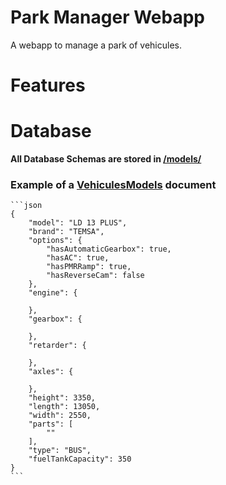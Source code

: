 # Park Manager Webapp
 A webapp to manage a park of vehicules.

# Features

# Database

__All Database Schemas are stored in [/models/](./models/)__

### Example of a [VehiculesModels](./models/VehiculesModels.js) document
	```json
	{
		"model": "LD 13 PLUS",
		"brand": "TEMSA",
		"options": {
			"hasAutomaticGearbox": true,
			"hasAC": true,
			"hasPMRRamp": true,
			"hasReverseCam": false
		},
		"engine": {

		},
		"gearbox": {

		},
		"retarder": {

		},
		"axles": {

		},
		"height": 3350,
		"length": 13050,
		"width": 2550,
		"parts": [
			""
		],
		"type": "BUS",
		"fuelTankCapacity": 350
	}
	```